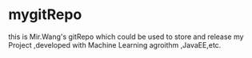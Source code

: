 # mygitRepo
this is Mir.Wang's gitRepo which could be used to store and release my Project ,developed with Machine Learning agroithm ,JavaEE,etc.
